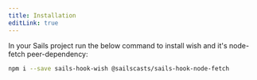 ```yaml
---
title: Installation
editLink: true
---
```


In your Sails project run the below command to install wish and it's node-fetch peer-dependency:

```sh
npm i --save sails-hook-wish @sailscasts/sails-hook-node-fetch
```